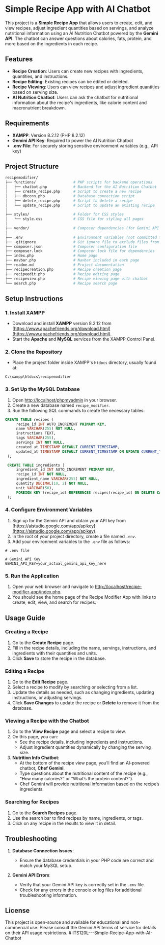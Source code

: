 # Simple Recipe App with AI Chatbot

This project is a **Simple Recipe App** that allows users to create, edit, and view recipes, adjust ingredient quantities based on servings, and analyze nutritional information using an AI Nutrition Chatbot powered by the **Gemini API**. The chatbot can answer questions about calories, fats, protein, and more based on the ingredients in each recipe.

## Features
- **Recipe Creation**: Users can create new recipes with ingredients, quantities, and instructions.
- **Recipe Editing**: Existing recipes can be edited or deleted.
- **Recipe Viewing**: Users can view recipes and adjust ingredient quantities based on serving size.
- **AI Nutrition Chatbot**: Users can ask the chatbot for nutritional information about the recipe's ingredients, like calorie content and macronutrient breakdown.

## Requirements
- **XAMPP**: Version 8.2.12 (PHP 8.2.12)
- **Gemini API Key**: Required to power the AI Nutrition Chatbot
- **.env File**: For securely storing sensitive environment variables (e.g., API key)

## Project Structure
```bash
recipemodifier/
├── functions/                 # PHP scripts for backend operations
│   ├── chatbot.php            # Backend for the AI Nutrition Chatbot
│   ├── create_recipe.php      # Script to create a new recipe
│   ├── dbconn.php             # Database connection script
│   ├── delete_recipe.php      # Script to delete a recipe
│   └── update_recipe.php      # Script to update an existing recipe
│
├── styles/                    # Folder for CSS styles
│   └── style.css              # CSS file for styling all pages
│
├── vendor/                    # Composer dependencies (for Gemini API and dotenv)
│
├── .env                       # Environment variables (not committed to Git)
├── .gitignore                 # Git ignore file to exclude files from version control
├── composer.json              # Composer configuration file
├── composer.lock              # Composer lock file for dependencies
├── index.php                  # Home page
├── navbar.php                 # Navbar included in each page
├── readme.md                  # Project documentation
├── recipecreation.php         # Recipe creation page
├── recipeedit.php             # Recipe editing page
├── recipeview.php             # Recipe viewing page with chatbot
└── search.php                 # Recipe search page

```



## Setup Instructions

### 1. Install XAMPP
- Download and install **XAMPP** version 8.2.12 from [https://www.apachefriends.org/download.html](https://www.apachefriends.org/download.html).
- Start the **Apache** and **MySQL** services from the XAMPP Control Panel.

### 2. Clone the Repository
- Place the project folder inside XAMPP's `htdocs` directory, usually found at:
```
C:\xampp\htdocs\recipemodifier
```

### 3. Set Up the MySQL Database
1. Open [http://localhost/phpmyadmin](http://localhost/phpmyadmin) in your browser.
2. Create a new database named `recipe_modifier`.
3. Run the following SQL commands to create the necessary tables:

```sql
CREATE TABLE recipes (
     recipe_id INT AUTO_INCREMENT PRIMARY KEY,
     name VARCHAR(255) NOT NULL,
     instructions TEXT,
     tags VARCHAR(255),
     servings INT NOT NULL,
     created_at TIMESTAMP DEFAULT CURRENT_TIMESTAMP,
     updated_at TIMESTAMP DEFAULT CURRENT_TIMESTAMP ON UPDATE CURRENT_TIMESTAMP
 );

 CREATE TABLE ingredients (
     ingredient_id INT AUTO_INCREMENT PRIMARY KEY,
     recipe_id INT NOT NULL,
     ingredient_name VARCHAR(255) NOT NULL,
     quantity DECIMAL(10, 2) NOT NULL,
     unit VARCHAR(50),
     FOREIGN KEY (recipe_id) REFERENCES recipes(recipe_id) ON DELETE CASCADE
 );
```

### 4. Configure Environment Variables
1. Sign up for the Gemini API and obtain your API key from [https://aistudio.google.com/app/apikey](https://aistudio.google.com/app/apikey).
2. In the root of your project directory, create a file named `.env`.
3. Add your environment variables to the `.env` file as follows:
```env
# .env file

# Gemini API Key
GEMINI_API_KEY=your_actual_gemini_api_key_here
```
 
### 5. Run the Application
1. Open your web browser and navigate to [http://localhost/recipe-modifier-app/index.php](http://localhost/recipe-modifier-app/index.php).
2. You should see the home page of the Recipe Modifier App with links to create, edit, view, and search for recipes.

## Usage Guide

### Creating a Recipe
1. Go to the **Create Recipe** page.
2. Fill in the recipe details, including the name, servings, instructions, and ingredients with their quantities and units.
3. Click **Save** to store the recipe in the database.

### Editing a Recipe
1. Go to the **Edit Recipe** page.
2. Select a recipe to modify by searching or selecting from a list.
3. Update the details as needed, such as changing ingredients, updating instructions, or adjusting servings.
4. Click **Save Changes** to update the recipe or **Delete** to remove it from the database.

### Viewing a Recipe with the Chatbot
1. Go to the **View Recipe** page and select a recipe to view.
2. On this page, you can:
   - See the recipe details, including ingredients and instructions.
   - Adjust ingredient quantities dynamically by changing the serving size.
3. **Nutrition Info Chatbot**:
   - At the bottom of the recipe view page, you’ll find an AI-powered chatbot, **Chef Gemini**.
   - Type questions about the nutritional content of the recipe (e.g., “How many calories?” or “What’s the protein content?”).
   - Chef Gemini will provide nutritional information based on the recipe’s ingredients.

### Searching for Recipes
1. Go to the **Search Recipes** page.
2. Use the search bar to find recipes by name, ingredients, or tags.
3. Click on any recipe in the results to view it in detail.

## Troubleshooting

1. **Database Connection Issues**: 
   - Ensure the database credentials in your PHP code are correct and match your MySQL setup.
   
2. **Gemini API Errors**: 
   - Verify that your Gemini API key is correctly set in the `.env` file.
   - Check for any errors in the console or log files for additional troubleshooting information.

## License
This project is open-source and available for educational and non-commercial use. Please consult the Gemini API terms of service for details on their API usage restrictions.
#   I T S 1 2 0 L - - - S i m p l e - R e c i p e - A p p - w i t h - A I - C h a t b o t 
 
 
